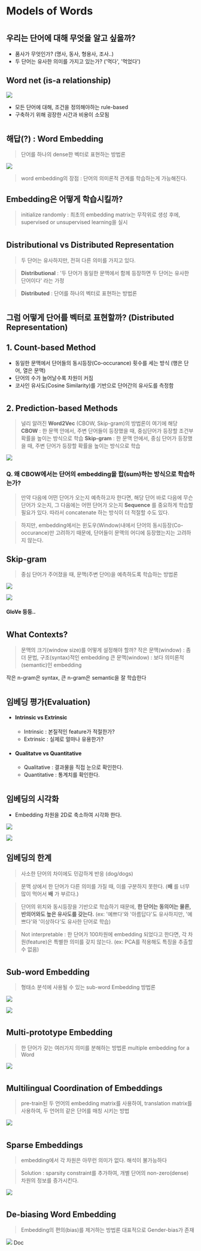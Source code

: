 # Models of Words

#

## 우리는 단어에 대해 무엇을 알고 싶을까?
- 품사가 무엇인가? (명사, 동사, 형용사, 조사..)
- 두 단어는 유사한 의미를 가지고 있는가? ('먹다', '먹었다')

## Word net (is-a relationship)

![](assets/markdown-img-paste-20181225104744879.png)

- 모든 단어에 대해, 조건을 정의해야하는 rule-based
- 구축하기 위해 굉장한 시간과 비용이 소모됨

#

## 해답(?) : Word Embedding
> 단어를 하나의 dense한 벡터로 표현하는 방법론

![](assets/markdown-img-paste-20181225104926364.png)

> word embedding의 장점 : 단어의 의미론적 관계를 학습하는게 가능해진다.

## Embedding은 어떻게 학습시킬까?
> initialize randomly : 최초의 embedding matrix는 무작위로 생성
> 후에, supervised or unsupervised learning을 실시

#

## Distributional vs Distributed Representation
> 두 단어는 유사하지만, 전혀 다른 의미를 가지고 있다.

> **Distributional** : '두 단어가 동일한 문맥에서 함께 등장하면 두 단어는 유사한 단어이다' 라는 가정

> **Distributed** : 단어를 하나의 벡터로 표현하는 방법론

#
#

## 그럼 어떻게 단어를 벡터로 표현할까? (Distributed Representation)

## 1. Count-based Method
- 동일한 문맥에서 단어들의 동시등장(Co-occurance) 횟수를 세는 방식 (행은 단어, 열은 문맥)
- 단어의 수가 늘어날수록 차원이 커짐
- 코사인 유사도(Cosine Similarity)를 기반으로 단어간의 유사도를 측정함
#

## 2. Prediction-based Methods
> 널리 알려진 **Word2Vec** (CBOW, Skip-gram)의 방법론이 여기에 해당
> **CBOW** : 한 문맥 안에서, 주변 단어들이 등장했을 때, 중심단어가 등장할 조건부 확률을 높이는 방식으로 학습
> **Skip-gram** : 한 문맥 안에서, 중심 단어가 등장했을 때, 주변 단어가 등장할 확률을 높이는 방식으로 학습


![](assets/markdown-img-paste-20181225110540909.png)

### Q. 왜 CBOW에서는 단어의 embedding을 합(sum)하는 방식으로 학습하는가?
> 만약 다음에 어떤 단어가 오는지 예측하고자 한다면, 해당 단어 바로 다음에 무슨 단어가 오는지, 그 다음에는 어떤 단어가 오는지 **Sequence** 를 중요하게 학습할 필요가 있다. 따라서 concatenate 하는 방식이 더 적절할 수도 있다.

> 하지만, embedding에서는 윈도우(Window)내에서 단어의 동시등장(Co-occurance)만 고려하기 때문에, 단어들이 문맥의 어디에 등장했는지는 고려하지 않는다.

## Skip-gram
> 중심 단어가 주어졌을 때, 문맥(주변 단어)을 예측하도록 학습하는 방법론

![](assets/markdown-img-paste-20181226143515863.png)

![](assets/markdown-img-paste-2018122614363843.png)

#### GloVe 등등..

#
#

## What Contexts?
> 문맥의 크기(window size)를 어떻게 설정해야 할까?
> 작은 문맥(window) : 좀 더 문법, 구조(syntax)적인 embedding
> 큰 문맥(window) : 보다 의미론적(semantic)인 embedding

작은 n-gram은 syntax, 큰 n-gram은 semantic을 잘 학습한다

#

## 임베딩 평가(Evaluation)

- #### Intrinsic vs Extrinsic
  - Intrinsic : 본질적인 feature가 적절한가?
  - Extrinsic : 실제로 얼마나 유용한가?

- #### Qualitatve vs Quantitative
   - Qualitative : 결과물을 직접 눈으로 확인한다.
   - Quantitative : 통계치를 확인한다.

#

## 임베딩의 시각화
  -  Embedding 차원을 2D로 축소하여 시각화 한다.

![](assets/markdown-img-paste-20181226145358461.png)


![](assets/markdown-img-paste-20181226145507980.png)


## 임베딩의 한계
> 사소한 단어의 차이에도 민감하게 반응 (dog/dogs)

> 문맥 상에서 한 단어가 다른 의미를 가질 때, 이를 구분하지 못한다.
(**배** 를 너무 많이 먹어서 **배** 가 부르다.)

> 단어의 위치와 동시등장을 기반으로 학습하기 때문에, **한 단어는 동의어는 물론, 반의어와도 높은 유사도를 갖는다.** (ex: '예쁘다'와 '아름답다'도 유사하지만, '예쁘다'와 '이상하다'도 유사한 단어로 학습)

> Not interpretable : 한 단어가 100차원에 embedding 되었다고 한다면, 각 차원(feature)은 특별한 의미를 갖지 않는다. (ex: PCA를 적용해도 특징을 추출할 수 없음)

#

## Sub-word Embedding
> 형태소 분석에 사용될 수 있는 sub-word Embedding 방법론

![](assets/markdown-img-paste-20181226170732738.png)


![](assets/markdown-img-paste-20181226170759612.png)

#

## Multi-prototype Embedding
> 한 단어가 갖는 여러가지 의미를 분해하는 방법론
> multiple embedding for a Word

![](assets/markdown-img-paste-20181226171209964.png)

#

## Multilingual Coordination of Embeddings
> pre-train된 두 언어의 embedding matrix를 사용하여, translation matrix를 사용하여, 두 언어의 같은 단어를 매칭 시키는 방법

![](assets/markdown-img-paste-20181226171521495.png)

#

## Sparse Embeddings
> embedding에서 각 차원은 아무런 의미가 없다. 해석이 불가능하다

> Solution : sparsity constraint를 추가하여, 개별 단어의 non-zero(dense) 차원의 정보를 증가시킨다.

![](assets/markdown-img-paste-20181226171942584.png)

#

## De-biasing Word Embedding
> Embedding의 편의(bias)를 제거하는 방법론
> 대표적으로 Gender-bias가 존재

![](assets/markdown-img-paste-20181226172054178.png)
Doc

